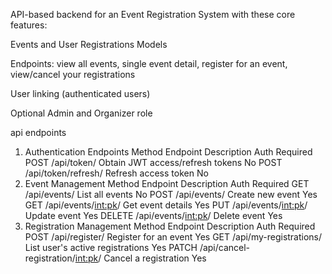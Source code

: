 API-based backend for an Event Registration System with these core features:

Events and User Registrations Models

Endpoints: view all events, single event detail, register for an event, view/cancel your registrations

User linking (authenticated users)

Optional Admin and Organizer role

api endpoints 

1. Authentication Endpoints
Method	Endpoint	Description	Auth Required
POST	/api/token/	Obtain JWT access/refresh tokens	No
POST	/api/token/refresh/	Refresh access token	No
2. Event Management
Method	Endpoint	Description	Auth Required
GET	/api/events/	List all events	No
POST	/api/events/	Create new event	Yes
GET	/api/events/<int:pk>/	Get event details	Yes
PUT	/api/events/<int:pk>/	Update event	Yes
DELETE	/api/events/<int:pk>/	Delete event	Yes
3. Registration Management
Method	Endpoint	Description	Auth Required
POST	/api/register/	Register for an event	Yes
GET	/api/my-registrations/	List user's active registrations	Yes
PATCH	/api/cancel-registration/<int:pk>/	Cancel a registration	Yes